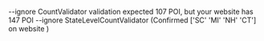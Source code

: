 --ignore CountValidator validation expected 107 POI, but your website has 147 POI
--ignore StateLevelCountValidator (Confirmed ['SC' 'MI' 'NH' 'CT'] on website )
